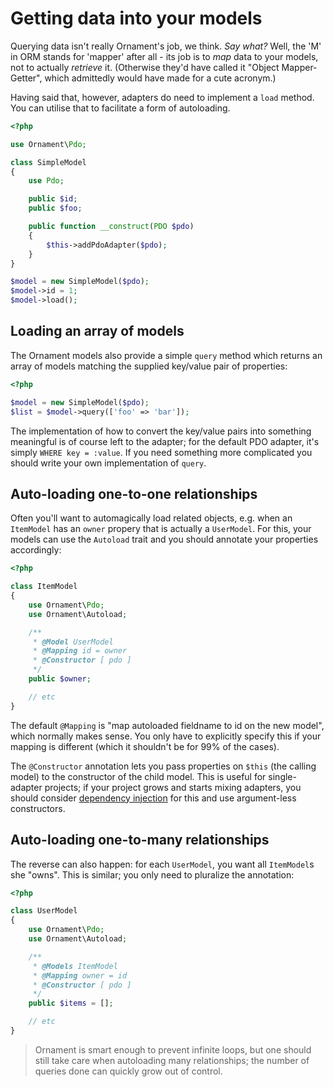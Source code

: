 # Getting data into your models
Querying data isn't really Ornament's job, we think. _Say what?_ Well, the 'M'
in ORM stands for 'mapper' after all - its job is to _map_ data to your models,
not to actually _retrieve_ it. (Otherwise they'd have called it "Object
Mapper-Getter", which admittedly would have made for a cute acronym.)

Having said that, however, adapters do need to implement a `load` method. You
can utilise that to facilitate a form of autoloading.

```php
<?php

use Ornament\Pdo;

class SimpleModel
{
    use Pdo;

    public $id;
    public $foo;

    public function __construct(PDO $pdo)
    {
        $this->addPdoAdapter($pdo);
    }
}

$model = new SimpleModel($pdo);
$model->id = 1;
$model->load();
```

## Loading an array of models
The Ornament models also provide a simple `query` method which returns an array of
models matching the supplied key/value pair of properties:

```php
<?php

$model = new SimpleModel($pdo);
$list = $model->query(['foo' => 'bar']);
```

The implementation of how to convert the key/value pairs into something
meaningful is of course left to the adapter; for the default PDO adapter,
it's simply `WHERE key = :value`. If you need something more complicated you
should write your own implementation of `query`.

## Auto-loading one-to-one relationships
Often you'll want to automagically load related objects, e.g. when an
`ItemModel` has an `owner` propery that is actually a `UserModel`. For this,
your models can use the `Autoload` trait and you should annotate your properties
accordingly:

```php
<?php

class ItemModel
{
    use Ornament\Pdo;
    use Ornament\Autoload;

    /**
     * @Model UserModel
     * @Mapping id = owner
     * @Constructor [ pdo ]
     */
    public $owner;

    // etc
}
```

The default `@Mapping` is "map autoloaded fieldname to id on the new model",
which normally makes sense. You only have to explicitly specify this if your
mapping is different (which it shouldn't be for 99% of the cases).

The `@Constructor` annotation lets you pass properties on `$this` (the calling
model) to the constructor of the child model. This is useful for single-adapter
projects; if your project grows and starts mixing adapters, you should consider
[dependency injection](http://disclosure.monomelodies.nl) for this and use
argument-less constructors.

## Auto-loading one-to-many relationships
The reverse can also happen: for each `UserModel`, you want all `ItemModel`s
she "owns". This is similar; you only need to pluralize the annotation:

```php
<?php

class UserModel
{
    use Ornament\Pdo;
    use Ornament\Autoload;

    /**
     * @Models ItemModel
     * @Mapping owner = id
     * @Constructor [ pdo ]
     */
    public $items = [];

    // etc
}
```

> Ornament is smart enough to prevent infinite loops, but one should still take
> care when autoloading many relationships; the number of queries done can
> quickly grow out of control.

